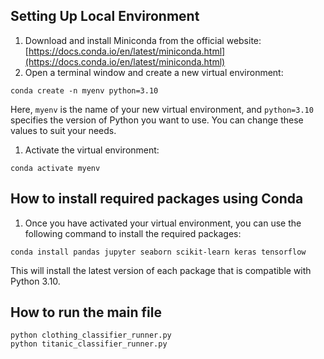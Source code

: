 ## Setting Up Local Environment

1. Download and install Miniconda from the official website: [https://docs.conda.io/en/latest/miniconda.html](https://docs.conda.io/en/latest/miniconda.html)
2. Open a terminal window and create a new virtual environment:

```
conda create -n myenv python=3.10

```

Here, `myenv` is the name of your new virtual environment, and `python=3.10` specifies the version of Python you want to use. You can change these values to suit your needs.

1. Activate the virtual environment:

```
conda activate myenv

```

## How to install required packages using Conda

1. Once you have activated your virtual environment, you can use the following command to install the required packages:

```
conda install pandas jupyter seaborn scikit-learn keras tensorflow

```

This will install the latest version of each package that is compatible with Python 3.10.

## How to run the main file

```
python clothing_classifier_runner.py
python titanic_classifier_runner.py

